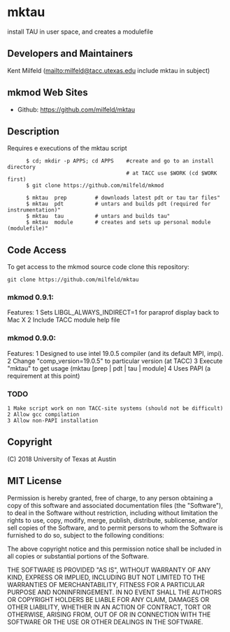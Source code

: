 # mktau
install TAU in user space, and creates a modulefile

## Developers and Maintainers
Kent Milfeld  (<mailto:milfeld@tacc.utexas.edu> include mktau in subject)

## mkmod Web Sites
* Github:        https://github.com/milfeld/mktau

## Description

Requires e executions of the mktau script

```shell
      $ cd; mkdir -p APPS; cd APPS    #create and go to an install directory
                                      # at TACC use $WORK (cd $WORK first)
      $ git clone https://github.com/milfeld/mkmod
      
      $ mktau  prep         # downloads latest pdt or tau tar files"
      $ mktau  pdt          # untars and builds pdt (required for instrumentation)"
      $ mktau  tau          # untars and builds tau"
      $ mktau  module       # creates and sets up personal module (modulefile)"
```

## Code Access
To get access to the mkmod source code clone this repository:

    git clone https://github.com/milfeld/mktau
    
### mkmod 0.9.1:
Features:
    1 Sets LIBGL_ALWAYS_INDIRECT=1  for paraprof display back to Mac X
    2 Include TACC module help file
    
### mkmod 0.9.0:
Features:
    1 Designed to use intel 19.0.5 compiler (and its default MPI, impi).
    2 Change "comp_version=19.0.5" to particular version (at TACC)
    3 Execute "mktau" to get usage (mktau [prep | pdt | tau | module]
    4 Uses PAPI (a requirement at this point)
    
### TODO
    1 Make script work on non TACC-site systems (should not be difficult)
    2 Allow gcc compilation
    3 Allow non-PAPI installation

## Copyright
(C) 2018 University of Texas at Austin

## MIT License

Permission is hereby granted, free of charge, to any person obtaining a copy
of this software and associated documentation files (the "Software"), to deal
in the Software without restriction, including without limitation the rights
to use, copy, modify, merge, publish, distribute, sublicense, and/or sell
copies of the Software, and to permit persons to whom the Software is
furnished to do so, subject to the following conditions:

The above copyright notice and this permission notice shall be included in all
copies or substantial portions of the Software.

THE SOFTWARE IS PROVIDED "AS IS", WITHOUT WARRANTY OF ANY KIND, EXPRESS OR
IMPLIED, INCLUDING BUT NOT LIMITED TO THE WARRANTIES OF MERCHANTABILITY,
FITNESS FOR A PARTICULAR PURPOSE AND NONINFRINGEMENT. IN NO EVENT SHALL THE
AUTHORS OR COPYRIGHT HOLDERS BE LIABLE FOR ANY CLAIM, DAMAGES OR OTHER
LIABILITY, WHETHER IN AN ACTION OF CONTRACT, TORT OR OTHERWISE, ARISING FROM,
OUT OF OR IN CONNECTION WITH THE SOFTWARE OR THE USE OR OTHER DEALINGS IN THE
SOFTWARE.
